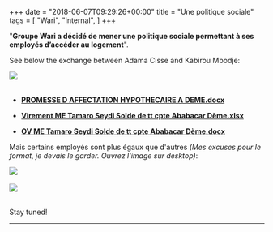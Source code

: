 +++
date = "2018-06-07T09:29:26+00:00"
title = "Une politique sociale"
tags = [
    "Wari",
    "internal",
]
+++

"**Groupe Wari a décidé de mener une politique sociale permettant à ses employés d’accéder au logement**".

See below the exchange between Adama Cisse and Kabirou Mbodje:

<!--more-->


<div class="container" style="width:auto">
  <a target="blank" href="https://res.cloudinary.com/vincentstradic/image/upload/v1526122256/j7/j7-1.jpg">
    <img src="https://res.cloudinary.com/vincentstradic/image/upload/bo_2px_solid_rgb:279d14,f_auto,q_auto/v1526122256/j7/j7-1.jpg" style="max-width:100%">
  </a>
</div>
<br>

- [**PROMESSE D AFFECTATION HYPOTHECAIRE A DEME.docx**](https://res.cloudinary.com/vincentstradic/raw/upload/v1526122516/j7/PROMESSE_D_AFFECTATION_HYPOTHECAIRE_A_DEME.docx)

- [**Virement ME Tamaro Seydi Solde de tt cpte Ababacar Dème.xlsx**](https://res.cloudinary.com/vincentstradic/raw/upload/v1526122516/j7/Virement_ME_Tamaro_Seydi_Solde_de_tt_cpte_Ababacar_D%C3%A8me.xlsx)

- [**OV ME Tamaro Seydi Solde de tt cpte Ababacar Dème.docx**](https://res.cloudinary.com/vincentstradic/raw/upload/v1526122524/j7/OV_ME_Tamaro_Seydi_Solde_de_tt_cpte_Ababacar_D%C3%A8me.docx)

Mais certains employés sont plus égaux que d'autres
_(Mes excuses pour le format, je devais le garder. Ouvrez l'image sur desktop)_:

<div class="container" style="width:auto">
  <a target="blank" href="https://res.cloudinary.com/vincentstradic/image/upload/v1526123333/j7/j7-2.jpg">
    <img src="https://res.cloudinary.com/vincentstradic/image/upload/bo_2px_solid_rgb:279d14,f_auto,q_auto/v1526123333/j7/j7-2.jpg" style="max-width:100%">
  </a>
</div>
<br>
<div class="container" style="width:auto">
  <a target="blank" href="https://res.cloudinary.com/vincentstradic/image/upload/v1526123648/j7/j7-3.jpg">
    <img src="https://res.cloudinary.com/vincentstradic/image/upload/bo_2px_solid_rgb:279d14,f_auto,q_auto/v1526123648/j7/j7-3.jpg" style="max-width:100%">
  </a>
</div>
<br>


Stay tuned!


<hr>
